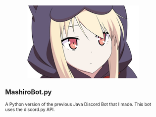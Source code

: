<p align="center"><img src="Mashiro.jpg" width="360"></p>

## MashiroBot.py
A Python version of the previous Java Discord Bot that I made. This bot uses the discord.py API.
